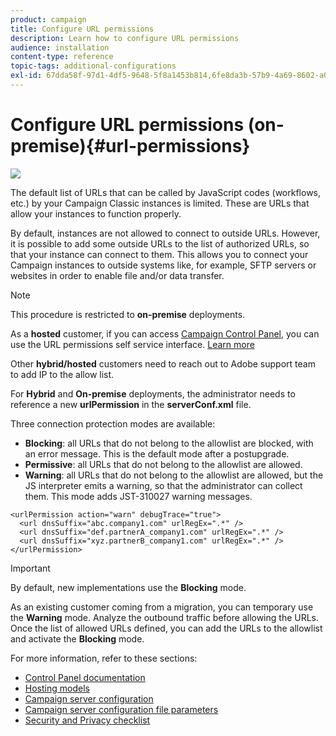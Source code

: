 ```yaml
---
product: campaign
title: Configure URL permissions
description: Learn how to configure URL permissions
audience: installation
content-type: reference
topic-tags: additional-configurations
exl-id: 67dda58f-97d1-4df5-9648-5f8a1453b814,6fe8da3b-57b9-4a69-8602-a03993630b27
---
```

# Configure URL permissions (on-premise){#url-permissions}

![](assets/do-not-localize/v7-only.svg)

The default list of URLs that can be called by JavaScript codes (workflows, etc.) by your Campaign Classic instances is limited. These are URLs that allow your instances to function properly.

By default, instances are not allowed to connect to outside URLs. However, it is possible to add some outside URLs to the list of authorized URLs, so that your instance can connect to them. This allows you to connect your Campaign instances to outside systems like, for example, SFTP servers or websites in order to enable file and/or data transfer.

>[!NOTE]
>
>This procedure is restricted to **on-premise** deployments. 
>
>As a **hosted** customer, if you can access [Campaign Control Panel](https://experienceleague.adobe.com/docs/control-panel/using/control-panel-home.html), you can use the URL permissions self service interface. [Learn more](https://experienceleague.adobe.com/docs/control-panel/using/instances-settings/url-permissions.html)
>
>Other **hybrid/hosted** customers need to reach out to Adobe support team to add IP to the allow list.
>

For **Hybrid** and **On-premise** deployments, the administrator needs to reference a new **urlPermission** in the **serverConf.xml** file.


Three connection protection modes are available:

* **Blocking**: all URLs that do not belong to the allowlist are blocked, with an error message. This is the default mode after a postupgrade.
* **Permissive**: all URLs that do not belong to the allowlist are allowed.
* **Warning**: all URLs that do not belong to the allowlist are allowed, but the JS interpreter emits a warning, so that the administrator can collect them. This mode adds JST-310027 warning messages.

```
<urlPermission action="warn" debugTrace="true">
  <url dnsSuffix="abc.company1.com" urlRegEx=".*" />
  <url dnsSuffix="def.partnerA_company1.com" urlRegEx=".*" />
  <url dnsSuffix="xyz.partnerB_company1.com" urlRegEx=".*" />
</urlPermission>
```

>[!IMPORTANT]
>
>By default, new implementations use the **Blocking** mode. 
>
>As an existing customer coming from a migration, you can temporary use the **Warning** mode. Analyze the outbound traffic before allowing the URLs. Once the list of allowed URLs defined, you can add the URLs to the allowlist and activate the **Blocking** mode.

For more information, refer to these sections:

* [Control Panel documentation](https://experienceleague.adobe.com/docs/control-panel/using/control-panel-home.html)
* [Hosting models](hosting-models.md)
* [Campaign server configuration](configuring-campaign-server.md)
* [Campaign server configuration file parameters](the-server-configuration-file.md)
* [Security and Privacy checklist](get-started-security-privacy.md)
